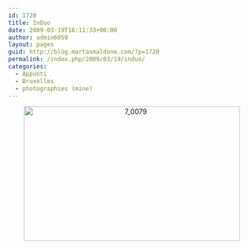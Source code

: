 ```yaml
---
id: 1720
title: InDuo
date: 2009-03-19T16:11:33+00:00
author: admin6059
layout: pages
guid: http://blog.martasmaldone.com/?p=1720
permalink: /index.php/2009/03/19/induo/
categories:
  - Appunti
  - Bruxelles
  - photographies (mine)
---
```

<p style="text-align: center;">
  <a href="http://blog.martasmaldone.eu/wp-content/uploads/2011/10/7_0079.jpg"><img class="aligncenter size-full wp-image-1719" title="7_0079" src="http://blog.martasmaldone.eu/wp-content/uploads/2011/10/7_0079.jpg" alt="7_0079" width="440" height="274" srcset="http://blog.martasmaldone.eu/wp-content/uploads/2011/10/7_0079.jpg 543w, http://blog.martasmaldone.eu/wp-content/uploads/2011/10/7_0079-300x187.jpg 300w" sizes="(max-width: 440px) 100vw, 440px" /></a>
</p>